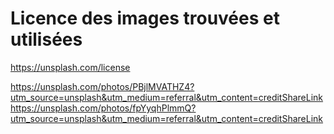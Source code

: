 # Licence des images trouvées et utilisées

https://unsplash.com/license

https://unsplash.com/photos/PBjlMVATHZ4?utm_source=unsplash&utm_medium=referral&utm_content=creditShareLink
https://unsplash.com/photos/fpYyqhPlmmQ?utm_source=unsplash&utm_medium=referral&utm_content=creditShareLink